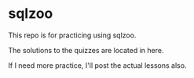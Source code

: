 # sqlzoo
This repo is for practicing using sqlzoo.

The solutions to the quizzes are located in here.

If I need more practice, I'll post the actual lessons also. 
